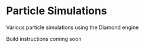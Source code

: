 # Particle Simulations

Various particle simulations using the Diamond engine

Build instructions coming soon